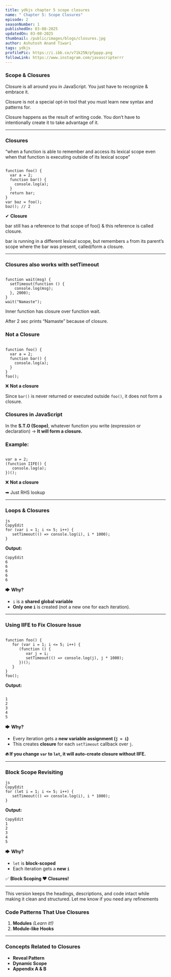 ```yaml
---
title: ydkjs chapter 5 scope closures
name: " Chapter 5: Scope Closures"
episode: 2
seasonNumber: 1
publishedOn: 03-08-2025
updatedOn: 03-08-2025
thumbnail: /public/images/blogs/closures.jpg
author: Ashutosh Anand Tiwari
tags: ydkjs
profilePic: https://i.ibb.co/v71k25N/pfpppp.png
followLink: https://www.instagram.com/javascripterrr
---
```

### Scope & Closures

Closure is all around you in JavaScript. You just have to recognize & embrace it.

Closure is not a special opt-in tool that you must learn new syntax and patterns for.

Closure happens as the result of writing code. You don’t have to intentionally create it to take advantage of it.

---

### Closures

“when a function is able to remember and access its lexical scope even when that function is executing outside of its lexical scope”

```
 
function foo() {
  var a = 2;
  function bar() {
    console.log(a);
  }
  return bar;
}
var baz = foo();
baz(); // 2

```

✔ **Closure**

bar still has a reference to that scope of foo() & this reference is called closure.

bar is running in a different lexical scope, but remembers `a` from its parent’s scope where the bar was present, called/form a closure.

---

### Closures also works with setTimeout

```
 
function wait(msg) {
  setTimeout(function () {
    console.log(msg);
  }, 2000);
}
wait("Namaste");

```

Inner function has closure over function wait.

After 2 sec prints “Namaste” because of closure.

### Not a Closure

```
 
function foo() {
  var a = 2;
  function bar() {
    console.log(a);
  }
}
foo();

```

❌ **Not a closure**

Since `bar()` is never returned or executed outside `foo()`, it does not form a closure.

### **Closures in JavaScript**

In the **S.T.O (Scope)**, whatever function you write (expression or declaration) → **It will form a closure.**

### **Example:**

```
 
var a = 2;
(function IIFE() {
   console.log(a);
})();

```

❌ **Not a closure**

➡ Just RHS lookup

---

### **Loops & Closures**

```
js
CopyEdit
for (var i = 1; i <= 5; i++) {
   setTimeout(() => console.log(i), i * 1000);
}

```

**Output:**

```
CopyEdit
6
6
6
6
6

```

🡆 **Why?**

- `i` is a **shared global variable**
- **Only one `i`** is created (not a new one for each iteration).

---

### **Using IIFE to Fix Closure Issue**

```
 
function foo() {
   for (var i = 1; i <= 5; i++) {
      (function () {
         var j = i;
         setTimeout(() => console.log(j), j * 1000);
      })();
   }
}
foo();

```

**Output:**

```
 
1
2
3
4
5

```

🡆 **Why?**

- Every iteration gets a **new variable assignment (`j = i`)**
- This creates **closure** for each `setTimeout` callback over `j`.

**🔥 If you change `var` to `let`, it will auto-create closure without IIFE.**

---

### **Block Scope Revisiting**

```
js
CopyEdit
for (let i = 1; i <= 5; i++) {
   setTimeout(() => console.log(i), i * 1000);
}

```

**Output:**

```
CopyEdit
1
2
3
4
5

```

🡆 **Why?**

- `let` is **block-scoped**
- Each iteration gets a **new `i`**

✅ **Block Scoping ❤️ Closures!**

---

This version keeps the headings, descriptions, and code intact while making it clean and structured. Let me know if you need any refinements

### **Code Patterns That Use Closures**

1. **Modules** *(Learn it!)*
2. **Module-like Hooks**

---

### **Concepts Related to Closures**

- **Reveal Pattern**
- **Dynamic Scope**
- **Appendix A & B**
